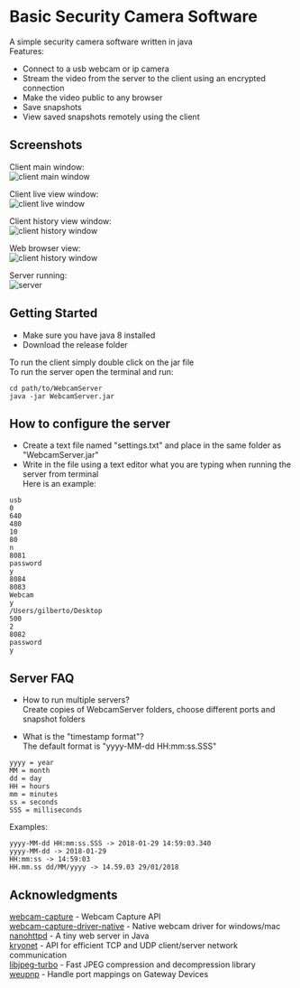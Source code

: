 # Basic Security Camera Software

A simple security camera software written in java  
Features:  
* Connect to a usb webcam or ip camera  
* Stream the video from the server to the client using an encrypted connection  
* Make the video public to any browser  
* Save snapshots  
* View saved snapshots remotely using the client  

## Screenshots

Client main window:  
![client main window](https://raw.githubusercontent.com/gilbertoverg/BasicSecurityCameraSoftware/master/screenshots/client.png)

Client live view window:  
![client live window](https://raw.githubusercontent.com/gilbertoverg/BasicSecurityCameraSoftware/master/screenshots/live.png)

Client history view window:  
![client history window](https://raw.githubusercontent.com/gilbertoverg/BasicSecurityCameraSoftware/master/screenshots/history.png)

Web browser view:  
![client history window](https://raw.githubusercontent.com/gilbertoverg/BasicSecurityCameraSoftware/master/screenshots/browser.png)

Server running:  
![server](https://raw.githubusercontent.com/gilbertoverg/BasicSecurityCameraSoftware/master/screenshots/server.png)

## Getting Started

* Make sure you have java 8 installed  
* Download the release folder  

To run the client simply double click on the jar file  
To run the server open the terminal and run:  
```
cd path/to/WebcamServer
java -jar WebcamServer.jar
```

## How to configure the server

* Create a text file named "settings.txt" and place in the same folder as "WebcamServer.jar"  
* Write in the file using a text editor what you are typing when running the server from terminal  
Here is an example:  
```
usb
0
640
480
10
80
n
8081
password
y
8084
8083
Webcam
y
/Users/gilberto/Desktop
500
2
8082
password
y
```

## Server FAQ

* How to run multiple servers?  
Create copies of WebcamServer folders, choose different ports and snapshot folders  

* What is the "timestamp format"?  
The default format is "yyyy-MM-dd HH:mm:ss.SSS"  
```
yyyy = year
MM = month
dd = day
HH = hours
mm = minutes
ss = seconds
SSS = milliseconds
```
Examples:  
```
yyyy-MM-dd HH:mm:ss.SSS -> 2018-01-29 14:59:03.340
yyyy-MM-dd -> 2018-01-29
HH:mm:ss -> 14:59:03
HH.mm.ss dd/MM/yyyy -> 14.59.03 29/01/2018
```

## Acknowledgments

[webcam-capture](https://github.com/sarxos/webcam-capture) - Webcam Capture API  
[webcam-capture-driver-native](https://github.com/frankpapenmeier/webcam-capture-driver-native) - Native webcam driver for windows/mac  
[nanohttpd](https://github.com/NanoHttpd/nanohttpd) - A tiny web server in Java  
[kryonet](https://github.com/EsotericSoftware/kryonet) - API for efficient TCP and UDP client/server network communication  
[libjpeg-turbo](https://github.com/libjpeg-turbo/libjpeg-turbo) - Fast JPEG compression and decompression library  
[weupnp](https://github.com/bitletorg/weupnp) - Handle port mappings on Gateway Devices  
